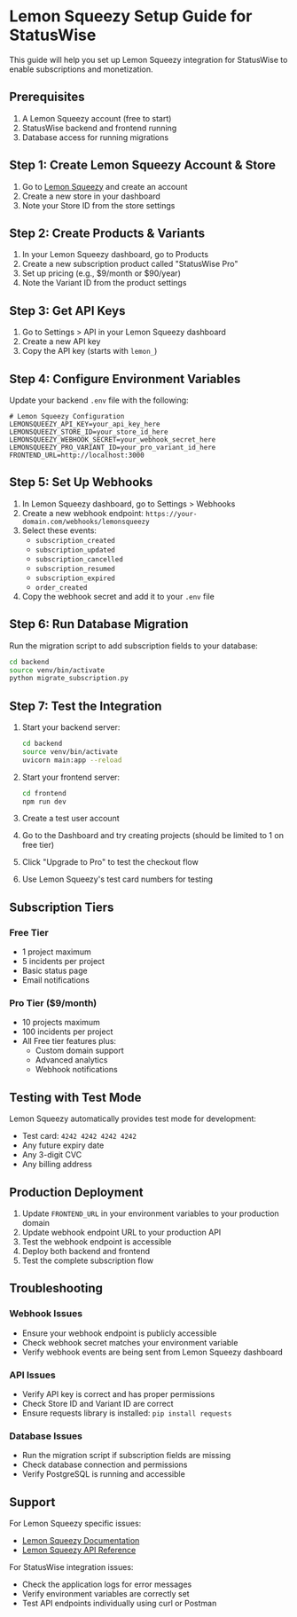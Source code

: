 # Lemon Squeezy Setup Guide for StatusWise

This guide will help you set up Lemon Squeezy integration for StatusWise to enable subscriptions and monetization.

## Prerequisites

1. A Lemon Squeezy account (free to start)
2. StatusWise backend and frontend running
3. Database access for running migrations

## Step 1: Create Lemon Squeezy Account & Store

1. Go to [Lemon Squeezy](https://lemonsqueezy.com) and create an account
2. Create a new store in your dashboard
3. Note your Store ID from the store settings

## Step 2: Create Products & Variants

1. In your Lemon Squeezy dashboard, go to Products
2. Create a new subscription product called "StatusWise Pro"
3. Set up pricing (e.g., $9/month or $90/year)
4. Note the Variant ID from the product settings

## Step 3: Get API Keys

1. Go to Settings > API in your Lemon Squeezy dashboard
2. Create a new API key
3. Copy the API key (starts with `lemon_`)

## Step 4: Configure Environment Variables

Update your backend `.env` file with the following:

```env
# Lemon Squeezy Configuration
LEMONSQUEEZY_API_KEY=your_api_key_here
LEMONSQUEEZY_STORE_ID=your_store_id_here
LEMONSQUEEZY_WEBHOOK_SECRET=your_webhook_secret_here
LEMONSQUEEZY_PRO_VARIANT_ID=your_pro_variant_id_here
FRONTEND_URL=http://localhost:3000
```

## Step 5: Set Up Webhooks

1. In Lemon Squeezy dashboard, go to Settings > Webhooks
2. Create a new webhook endpoint: `https://your-domain.com/webhooks/lemonsqueezy`
3. Select these events:
   - `subscription_created`
   - `subscription_updated`
   - `subscription_cancelled`
   - `subscription_resumed`
   - `subscription_expired`
   - `order_created`
4. Copy the webhook secret and add it to your `.env` file

## Step 6: Run Database Migration

Run the migration script to add subscription fields to your database:

```bash
cd backend
source venv/bin/activate
python migrate_subscription.py
```

## Step 7: Test the Integration

1. Start your backend server:
   ```bash
   cd backend
   source venv/bin/activate
   uvicorn main:app --reload
   ```

2. Start your frontend server:
   ```bash
   cd frontend
   npm run dev
   ```

3. Create a test user account
4. Go to the Dashboard and try creating projects (should be limited to 1 on free tier)
5. Click "Upgrade to Pro" to test the checkout flow
6. Use Lemon Squeezy's test card numbers for testing

## Subscription Tiers

### Free Tier
- 1 project maximum
- 5 incidents per project
- Basic status page
- Email notifications

### Pro Tier ($9/month)
- 10 projects maximum
- 100 incidents per project
- All Free tier features plus:
  - Custom domain support
  - Advanced analytics
  - Webhook notifications

## Testing with Test Mode

Lemon Squeezy automatically provides test mode for development:

- Test card: `4242 4242 4242 4242`
- Any future expiry date
- Any 3-digit CVC
- Any billing address

## Production Deployment

1. Update `FRONTEND_URL` in your environment variables to your production domain
2. Update webhook endpoint URL to your production API
3. Test the webhook endpoint is accessible
4. Deploy both backend and frontend
5. Test the complete subscription flow

## Troubleshooting

### Webhook Issues
- Ensure your webhook endpoint is publicly accessible
- Check webhook secret matches your environment variable
- Verify webhook events are being sent from Lemon Squeezy dashboard

### API Issues
- Verify API key is correct and has proper permissions
- Check Store ID and Variant ID are correct
- Ensure requests library is installed: `pip install requests`

### Database Issues
- Run the migration script if subscription fields are missing
- Check database connection and permissions
- Verify PostgreSQL is running and accessible

## Support

For Lemon Squeezy specific issues:
- [Lemon Squeezy Documentation](https://docs.lemonsqueezy.com/)
- [Lemon Squeezy API Reference](https://docs.lemonsqueezy.com/api)

For StatusWise integration issues:
- Check the application logs for error messages
- Verify environment variables are correctly set
- Test API endpoints individually using curl or Postman 